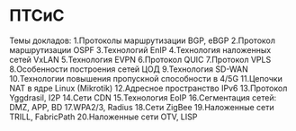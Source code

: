 # ПТСиС
Темы докладов:
1.Протоколы маршрутизации BGP, eBGP
2.Протокол маршрутизации OSPF
3.Технологий EnIP
4.Технология наложенных сетей VxLAN
5.Технология EVPN
6.Протокол QUIC
7.Протокол VPLS
8.Особенности построения сетей ЦОД
9.Технология SD-WAN
10.Технологии повышения пропускной способности в 4/5G
11.Цепочки NAT в ядре Linux (Mikrotik)
12.Адресное пространство IPv6
13.Протокол Yggdrasil, I2P
14.Сети CDN
15.Технология EoIP
16.Сегментация сетей: DMZ, APP, BD
17.WPA2/3, Radius
18.Сети ZigBee
19.Наложенные сети TRILL, FabricPath
20.Наложенные сети OTV, LISP
